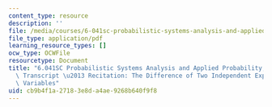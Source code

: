 ```yaml
---
content_type: resource
description: ''
file: /media/courses/6-041sc-probabilistic-systems-analysis-and-applied-probability-fall-2013/cb9b4f1a27183e8da4ae9268b640f9f8_MIT6_041SCF13_The_Difference_of_Two_Independent_Exponential_Random_Variables_300k.pdf
file_type: application/pdf
learning_resource_types: []
ocw_type: OCWFile
resourcetype: Document
title: "6.041SC Probabilistic Systems Analysis and Applied Probability, Fall 2013\
  \ Transcript \u2013 Recitation: The Difference of Two Independent ExponentialRandom\
  \ Variables"
uid: cb9b4f1a-2718-3e8d-a4ae-9268b640f9f8
---
```

